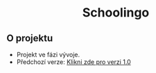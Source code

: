 <h1 align="center">Schoolingo</h1>

## O projektu
- Projekt ve fázi vývoje.
- Předchozí verze: [Klikni zde pro verzi 1.0](/tree/1.0-old)